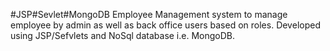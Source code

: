#JSP#Sevlet#MongoDB
Employee Management system to manage employee by admin as well as back office users based on roles. Developed using JSP/Sefvlets and NoSql database i.e. MongoDB.

